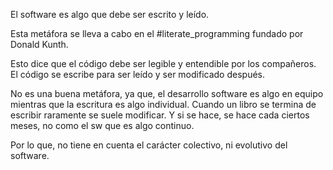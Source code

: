 El software es algo que debe ser escrito y leído. 

Esta metáfora se lleva a cabo en el #literate_programming fundado por Donald Kunth.

Esto dice que el código debe ser legible y entendible por los compañeros. El código se escribe para ser leído y ser modificado después. 

No es una buena metáfora, ya que, el desarrollo software es algo en equipo mientras que la escritura es algo individual. Cuando un libro se termina de escribir raramente se suele modificar. Y si se hace, se hace cada ciertos meses, no como el sw que es algo continuo.  

Por lo que, no tiene en cuenta el carácter colectivo, ni evolutivo del software.